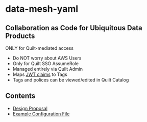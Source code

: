# data-mesh-yaml

## Collaboration as Code for Ubiquitous Data Products

ONLY for Quilt-mediated access

- Do NOT worry about AWS Users
- Only for Quilt SSO AssumeRole
- Managed entirely via Quilt Admin
- Maps [JWT claims](https://auth0.com/docs/secure/tokens/json-web-tokens/json-web-token-claims) to Tags
- Tags and polices can be viewed/edited in Quilt Catalog

## Contents

- [Design Proposal](./TBAC.md)
- [Example Configuration File](./data-mesh.yaml)
